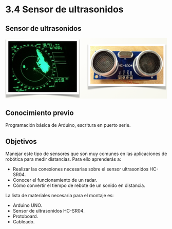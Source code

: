 # 3.4 Sensor de ultrasonidos

## Sensor de ultrasonidos

![](../../.gitbook/assets/captura_de_pantalla_2015-04-01_a_las_22.40.00.png)

## Conocimiento previo

Programación básica de Arduino, escritura en puerto serie.

## Objetivos

Manejar este tipo de sensores que son muy comunes en las aplicaciones de robótica para medir distancias. Para ello aprenderás a:

* Realizar las conexiones necesarias sobre el sensor ultrasonidos HC-SR04.
* Conocer el funcionamiento de un radar.
* Cómo convertir el tiempo de rebote de un sonido en distancia.

La lista de materiales necesaria para el montaje es:

* Arduino UNO.
* Sensor de ultrasonidos HC-SR04.
* Protoboard.
* Cableado.


